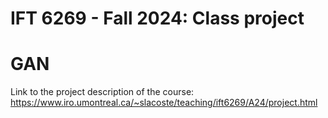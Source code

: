 # IFT 6269 - Fall 2024: Class project
# GAN

Link to the project description of the course:
https://www.iro.umontreal.ca/~slacoste/teaching/ift6269/A24/project.html